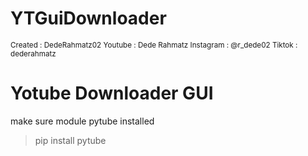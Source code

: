# YTGuiDownloader
<small>Created : DedeRahmatz02 </small>
<small>Youtube : Dede Rahmatz </small>
<small>Instagram : @r_dede02 </small>
<small>Tiktok : dederahmatz </small>

<h1>Yotube Downloader GUI</h1>

make sure module pytube installed

> pip install pytube
